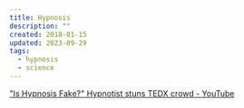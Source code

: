 ```yaml
---
title: Hypnosis
description: ""
created: 2018-01-15
updated: 2023-09-29
tags:
  - hypnosis
  - science
---
```


["Is Hypnosis Fake?" Hypnotist stuns TEDX crowd - YouTube](https://www.youtube.com/watch?v=1RA2Zy_IZfQ)
